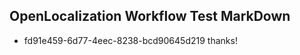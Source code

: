 ## OpenLocalization Workflow Test MarkDown
* fd91e459-6d77-4eec-8238-bcd90645d219 thanks!

<!--HONumber=Jul16_HO4-->


